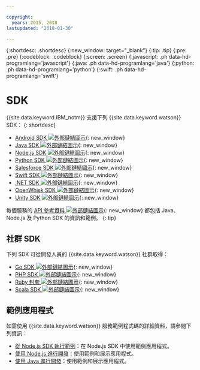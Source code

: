 ```yaml
---

copyright:
  years: 2015, 2018
lastupdated: "2018-01-30"

---
```


{:shortdesc: .shortdesc}
{:new_window: target="_blank"}
{:tip: .tip}
{:pre: .pre}
{:codeblock: .codeblock}
{:screen: .screen}
{:javascript: .ph data-hd-programlang='javascript'}
{:java: .ph data-hd-programlang='java'}
{:python: .ph data-hd-programlang='python'}
{:swift: .ph data-hd-programlang='swift'}

# SDK

{{site.data.keyword.IBM_notm}} 支援下列 {{site.data.keyword.watson}} SDK：
{: shortdesc}

* [Android SDK ![外部鏈結圖示](../../icons/launch-glyph.svg "外部鏈結圖示")](https://github.com/watson-developer-cloud/android-sdk){: new_window}
* [Java SDK ![外部鏈結圖示](../../icons/launch-glyph.svg "外部鏈結圖示")](https://github.com/watson-developer-cloud/java-sdk){: new_window}
* [Node.js SDK ![外部鏈結圖示](../../icons/launch-glyph.svg "外部鏈結圖示")](https://github.com/watson-developer-cloud/node-sdk){: new_window}
* [Python SDK ![外部鏈結圖示](../../icons/launch-glyph.svg "外部鏈結圖示")](https://github.com/watson-developer-cloud/python-sdk){: new_window}
* [Salesforce SDK ![外部鏈結圖示](../../icons/launch-glyph.svg "外部鏈結圖示")](https://github.com/watson-developer-cloud/salesforce-sdk){: new_window}
* [Swift SDK ![外部鏈結圖示](../../icons/launch-glyph.svg "外部鏈結圖示")](https://github.com/watson-developer-cloud/swift-sdk){: new_window}
* [.NET SDK ![外部鏈結圖示](../../icons/launch-glyph.svg "外部鏈結圖示")](https://github.com/watson-developer-cloud/dotnet-standard-sdk){: new_window}
* [OpenWhisk SDK ![外部鏈結圖示](../../icons/launch-glyph.svg "外部鏈結圖示")](https://github.com/watson-developer-cloud/openwhisk-sdk/){: new_window}
* [Unity SDK ![外部鏈結圖示](../../icons/launch-glyph.svg "外部鏈結圖示")](https://github.com/watson-developer-cloud/unity-sdk){: new_window}

每個服務的 [API 參考資料 ![外部鏈結圖示](../../icons/launch-glyph.svg "外部鏈結圖示")](https://{DomainName}/developer/watson/documentation){: new_window} 都包括 Java、Node.js 及 Python SDK 的資訊和範例。
{: tip}

## 社群 SDK

下列 SDK 可從開發人員的 {{site.data.keyword.watson}} 社群取得：

* [Go SDK ![外部鏈結圖示](../../icons/launch-glyph.svg "外部鏈結圖示")](https://github.com/liviosoares/go-watson-sdk){: new_window}
* [PHP SDK ![外部鏈結圖示](../../icons/launch-glyph.svg "外部鏈結圖示")](https://github.com/CognitiveBuild/WatsonPHPSDK){: new_window}
* [Ruby 封套 ![外部鏈結圖示](../../icons/launch-glyph.svg "外部鏈結圖示")](https://github.com/IcaliaLabs?utf8=%E2%9C%93&q=watson&type=&language=ruby){: new_window}
* [Scala SDK ![外部鏈結圖示](../../icons/launch-glyph.svg "外部鏈結圖示")](https://github.com/kane77/scala-sdk){: new_window}

## 範例應用程式

如需使用 {{site.data.keyword.watson}} 服務範例程式碼的詳細資料，請參閱下列資訊：

* [從 Node.js SDK 執行範例](/docs/services/watson/running-node-examples.html)：在 Node.js SDK 中使用範例應用程式。
* [使用 Node.js 進行開發](/docs/services/watson/developing-nodejs.html)：使用範例和展示應用程式。
* [使用 Java 進行開發](/docs/services/watson/developing-java.html)：使用範例和展示應用程式。
